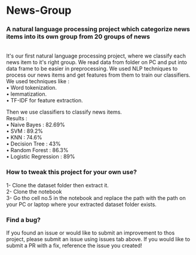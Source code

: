 # News-Group


### A natural language processing project which categorize news items into its own group from 20 groups of news



<p><br>It's our first natural language processing project, where we classify each news item to it's right group. We read data from folder on PC and put into data frame to be easier in preprocessing. We used NLP techniques to process our news items and get features from them to train our classifiers.<br>
We used techniques like :<br>
• Word tokenization.<br>
• lemmatization.<br>
• TF-IDF for feature extraction.<br>

Then we use classifiers to classify news items.<br>
Results :<br>
• Naive Bayes : 82.69%<br>
• SVM : 89.2%<br>
• KNN : 74.6%<br>
• Decision Tree : 43%<br>
• Random Forest : 86.3%<br>
• Logistic Regression : 89%<br>





### How to tweak this project for your own use?
1- Clone the dataset folder then extract it.<br>
2- Clone the notebook<br>
3- Go tho cell no.5 in the notebook and replace the path with the path on your PC or laptop where your extracted dataset folder exists.<br>



### Find a bug?
If you found an issue or would like to submit an improvement to thos project, please submit an issue using issues tab above. If you would like to submit a PR with a fix, reference the issue you created!
</p>
